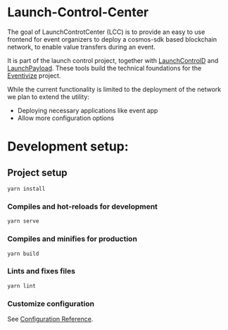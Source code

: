 # Launch-Control-Center

The goal of LaunchControtCenter (LCC) is to provide an easy to use frontend for event organizers to deploy a cosmos-sdk based blockchain network, to enable value transfers during an event. 

It is part of the launch control project, together with [LaunchControlD](https://github.com/apeunit/LaunchControlD) and [LaunchPayload](https://github.com/apeunit/LaunchPayload). These tools build the technical foundations for the [Eventivize](eventivize.co) project.

While the current functionality is limited to the deployment of the network we plan to extend the utility:
* Deploying necessary applications like event app
* Allow more configuration options


# Development setup:

## Project setup
```
yarn install
```

### Compiles and hot-reloads for development
```
yarn serve
```

### Compiles and minifies for production
```
yarn build
```

### Lints and fixes files
```
yarn lint
```

### Customize configuration
See [Configuration Reference](https://cli.vuejs.org/config/).
